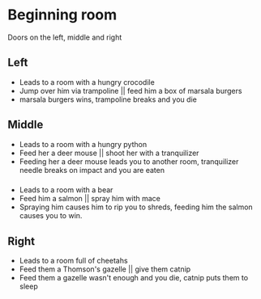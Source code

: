 # Beginning room
Doors on the left, middle and right

## Left
* Leads to a room with a hungry crocodile
* Jump over him via trampoline || feed him a box of marsala burgers
* marsala burgers wins, trampoline breaks and you die

## Middle
* Leads to a room with a hungry python
* Feed her a deer mouse || shoot her with a tranquilizer
* Feeding her a deer mouse leads you to another room, tranquilizer needle breaks on impact and you are eaten

### 
* Leads to a room with a bear
* Feed him a salmon || spray him with mace
* Spraying him causes him to rip you to shreds, feeding him the salmon causes you to win.

## Right
* Leads to a room full of cheetahs
* Feed them a Thomson's gazelle || give them catnip
* Feed them a gazelle wasn't enough and you die, catnip puts them to sleep
